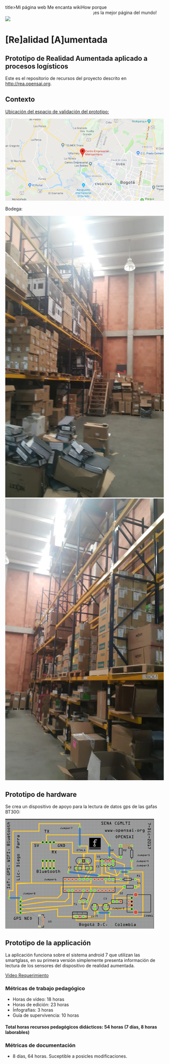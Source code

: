 title>Mi página web Me encanta wikiHow porque <marquee>¡es la mejor página del mundo!</marquee> ![](http://www.wikihow.com/skins/common/images/wikiHow_logo_5.gif)

# [Re]alidad [A]umentada
## Prototipo de Realidad Aumentada aplicado a procesos logísticos
Este es el repositorio de recursos del proyecto descrito en http://rea.opensai.org.
## Contexto
[Ubicación del espacio de validación del prototipo:](https://www.google.com/maps/place/Centro+Empresarial+Metropolitano/@4.7350651,-74.2012662,12z/data=!4m5!3m4!1s0x8e3f839f3fec548f:0x7e52983f32c1a9c0!8m2!3d4.7521159!4d-74.1460096)

<img src="Análisis de requerimientos, captura de datos en campo para proceso de diseño del prototipo/Imagenes/centroEmpresarialMetropolitano.png">

Bodega:

<img src="Análisis de requerimientos, captura de datos en campo para proceso de diseño del prototipo/Imagenes/bodegaevocom0.jpg">

<img src="Análisis de requerimientos, captura de datos en campo para proceso de diseño del prototipo/Imagenes/bodegaevocom1.jpg">

## Prototipo de hardware
Se crea un dispositivo de apoyo para la lectura de datos gps de las gafas BT300:

<img src="Diseño prototipo/Dispositivo de hardware para envío de datos GPS a las Gafas Moveiro de EPSON/Img/PCB_WIFI.png">

## Prototipo de la applicación
La aplicación funciona sobre el sistema android 7 que utilizan las smartglass, en su primera versión simplemente presenta información de lectura de los sensores del dispositivo de realidad aumentada.

[Video Requerimiento](https://www.youtube.com/watch?v=rkmjc7l1K40)

### Métricas de trabajo pedagógico
* Horas de vídeo: 18 horas
* Horas de edición: 23 horas
* Ínfografias: 3 horas 
* Guía de supervivencia: 10 horas
#### Total horas recursos pedagógicos didácticos: 54 horas (7 días, 8 horas laborables)

### Métricas de documentación
*  8 días, 64 horas.
Suceptible a posicles modificaciones.

